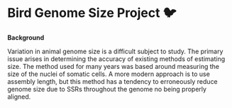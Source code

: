 # Bird Genome Size Project :bird:

**Background**

Variation in animal genome size is a difficult subject to study. The primary issue arises in determining the accuracy of existing methods of estimating size. The method used for many years was based around measuring the size of the nuclei of somatic cells. A more modern approach is to use assembly length, but this method has a tendency to erroneously reduce genome size due to SSRs throughout the genome no being properly aligned.



